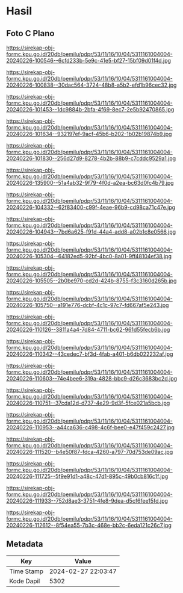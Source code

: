 # Hasil

## Foto C Plano

https://sirekap-obj-formc.kpu.go.id/20db/pemilu/pdpr/53/11/16/10/04/5311161004004-20240226-100546--6cfd233b-5e9c-41e5-bf27-15bf09d01f4d.jpg

https://sirekap-obj-formc.kpu.go.id/20db/pemilu/pdpr/53/11/16/10/04/5311161004004-20240226-100838--30dac564-3724-48b8-a5b2-efd1b96cec32.jpg

https://sirekap-obj-formc.kpu.go.id/20db/pemilu/pdpr/53/11/16/10/04/5311161004004-20240226-101453--1dc9884b-2bfa-4f69-8ec7-2e5b92470865.jpg

https://sirekap-obj-formc.kpu.go.id/20db/pemilu/pdpr/53/11/16/10/04/5311161004004-20240226-101634--932197ef-9acf-45b6-b202-1b02b19874b9.jpg

https://sirekap-obj-formc.kpu.go.id/20db/pemilu/pdpr/53/11/16/10/04/5311161004004-20240226-101830--256d27d9-8278-4b2b-88b9-c7cddc9529a1.jpg

https://sirekap-obj-formc.kpu.go.id/20db/pemilu/pdpr/53/11/16/10/04/5311161004004-20240226-135900--51a4ab32-9f79-4f0d-a2ea-bc63d0fc4b79.jpg

https://sirekap-obj-formc.kpu.go.id/20db/pemilu/pdpr/53/11/16/10/04/5311161004004-20240226-104332--62f83400-c99f-4eae-96b9-cd98ca71c47e.jpg

https://sirekap-obj-formc.kpu.go.id/20db/pemilu/pdpr/53/11/16/10/04/5311161004004-20240226-104943--7bd6a625-f91d-44a4-add8-a02b1c8e0566.jpg

https://sirekap-obj-formc.kpu.go.id/20db/pemilu/pdpr/53/11/16/10/04/5311161004004-20240226-105304--64182ed5-92bf-4bc0-8a01-9ff48104ef38.jpg

https://sirekap-obj-formc.kpu.go.id/20db/pemilu/pdpr/53/11/16/10/04/5311161004004-20240226-105505--2b0be970-cd2d-424b-8755-f3c3160d265b.jpg

https://sirekap-obj-formc.kpu.go.id/20db/pemilu/pdpr/53/11/16/10/04/5311161004004-20240226-105750--a191e776-dcbf-4c1c-97c7-fd667af5e243.jpg

https://sirekap-obj-formc.kpu.go.id/20db/pemilu/pdpr/53/11/16/10/04/5311161004004-20240226-110126--3811a4a4-7d84-4711-bc62-961d55fecb6b.jpg

https://sirekap-obj-formc.kpu.go.id/20db/pemilu/pdpr/53/11/16/10/04/5311161004004-20240226-110342--43cedec7-bf3d-4fab-a401-b6db022232af.jpg

https://sirekap-obj-formc.kpu.go.id/20db/pemilu/pdpr/53/11/16/10/04/5311161004004-20240226-110603--74e4bee6-319a-4828-bbc9-d26c3683bc2d.jpg

https://sirekap-obj-formc.kpu.go.id/20db/pemilu/pdpr/53/11/16/10/04/5311161004004-20240226-110751--37cda12d-d737-4e29-9d3f-5fce021a5bcb.jpg

https://sirekap-obj-formc.kpu.go.id/20db/pemilu/pdpr/53/11/16/10/04/5311161004004-20240226-110953--a44ca636-c498-4c6f-bee0-e47f459c2427.jpg

https://sirekap-obj-formc.kpu.go.id/20db/pemilu/pdpr/53/11/16/10/04/5311161004004-20240226-111520--b4e50f87-fdca-4260-a797-70d753de09ac.jpg

https://sirekap-obj-formc.kpu.go.id/20db/pemilu/pdpr/53/11/16/10/04/5311161004004-20240226-111725--5f9e91d1-a48c-47d1-895c-49b0cb816c1f.jpg

https://sirekap-obj-formc.kpu.go.id/20db/pemilu/pdpr/53/11/16/10/04/5311161004004-20240226-111933--752d8ae3-3751-4fe8-9dea-d5cf6fee15fd.jpg

https://sirekap-obj-formc.kpu.go.id/20db/pemilu/pdpr/53/11/16/10/04/5311161004004-20240226-112612--8f54ea55-7b3c-468e-bb2c-6eda121c26c7.jpg


## Metadata

| Key        | Value               |
| ---------- | ------------------- |
| Time Stamp | 2024-02-27 22:03:47 |
| Kode Dapil | 5302                |



